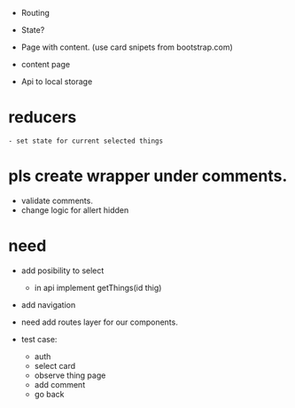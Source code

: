 - Routing
- State?
- Page with content. (use card snipets from bootstrap.com)

- content page
- Api to local storage


# reducers 
    - set state for current selected things

# pls create wrapper under comments.
- validate comments.
- change logic for allert hidden

# need
- add posibility to select 
    - in api implement getThings(id thig)

- add navigation
- need add routes layer for our components.


- test case:
    - auth
    - select card
    - observe thing page
    - add comment 
    - go back